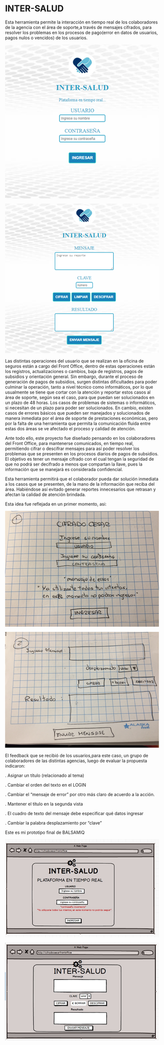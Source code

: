 
# INTER-SALUD

Esta herramienta permite la interacción en tiempo real de los colaboradores de la agencia con el área de soporte,a través de mensajes cifrados, para resolver los problemas en los procesos de pago(error en datos de usuarios, pagos nulos o vencidos) de los usuarios.

     
![Con titulo](CifradoCesar.png "titulo")

![Con titulo](CifradoCesar2.png "titulo")
    
Las distintas operaciones del usuario que se realizan en la oficina de seguros están a cargo del Front Office, dentro de estas operaciones están los registros, actualizaciones o cambios, baja de registros, pagos de subsidios y orientación general.  Sin embargo, durante el proceso de generación de pagos de subsidios, surgen distintas dificultades para poder culminar la operación, tanto a nivel técnico como informáticos, por lo que usualmente se tiene que cortar con la atención y reportar estos casos al área de soporte, según sea el caso, para que puedan ser solucionados en un plazo de 48 horas. Los casos de problemas de sistemas o informáticos, si necesitan de un plazo para poder ser solucionados. En cambio, existen casos de errores básicos que pueden ser manejados y solucionados de manera inmediata por el área de soporte de prestaciones económicas, pero por la falta de una herramienta que permita la comunicación fluida entre estas dos áreas se ve afectado el proceso y calidad de atención.

Ante todo ello, este proyecto fue diseñado pensando en  los colaboradores del Front Office, para mantenerse comunicados, en tiempo real, permitiendo cifrar o descifrar mensajes para así poder resolver los problemas que se presenten en los procesos diarios de pagos de subsidios. El objetivo es tener un mensaje cifrado con el cual tengan la seguridad de que no podrá ser decifrado a menos que compartan la llave, pues la información que se manejarà es considerada confidencial.
        
Esta herramienta permitirá que el colaborador pueda dar solución inmediata a los casos que se presenten, de la mano de la información que reciba del área. Habiéndose así evitado generar reportes innecesarios que retrasan y afectan la calidad de atención brindada.
 
Esta idea fue reflejada en un primer momento, asi:

![Con titulo](PAPEL1.jpg)

![Con titulo](PAPEL2.jpg)

El feedback que se recibió de los usuarios,para este caso, un grupo de colaboradores de las distintas agencias, luego de evaluar la propuesta indicaron:

. Asignar un título (relacionado al tema)

. Cambiar el orden del texto en el LOGIN

. Cambiar el “mensaje de error” por otro más claro de acuerdo a la acción.

. Mantener el título en la segunda vista

. El cuadro de texto del mensaje debe especificar qué datos ingresar

. Cambiar la palabra desplazamiento por “clave”

Este es mi prototipo final de BALSAMIQ

![Sin titulo](FINAL1.jpg)

![Sin titulo](FINAL2.jpg)










 

   